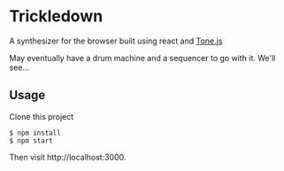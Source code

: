 # Trickledown

A synthesizer for the browser built using react and
[Tone.js](https://tonejs.github.io/ "Tone.js Documentation")

May eventually have a drum machine and a sequencer to go with it. We'll see...

## Usage

Clone this project

```
$ npm install
$ npm start
```

Then visit http://localhost:3000.
